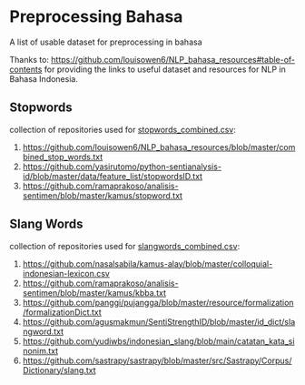 # **Preprocessing Bahasa**
A list of usable dataset for preprocessing in bahasa 

Thanks to:
https://github.com/louisowen6/NLP_bahasa_resources#table-of-contents 
for providing the links to useful dataset and resources for NLP in Bahasa Indonesia.

## Stopwords
collection of repositories used for [stopwords_combined.csv](https://github.com/alnad01/preprocessing-bahasa/blob/main/stopwords_combined.csv):
1. https://github.com/louisowen6/NLP_bahasa_resources/blob/master/combined_stop_words.txt
2. https://github.com/yasirutomo/python-sentianalysis-id/blob/master/data/feature_list/stopwordsID.txt
3. https://github.com/ramaprakoso/analisis-sentimen/blob/master/kamus/stopword.txt

## Slang Words
collection of repositories used for [slangwords_combined.csv](https://github.com/alnad01/preprocessing-bahasa/blob/main/slangwords_combined.csv):
1. https://github.com/nasalsabila/kamus-alay/blob/master/colloquial-indonesian-lexicon.csv
2. https://github.com/ramaprakoso/analisis-sentimen/blob/master/kamus/kbba.txt
3. https://github.com/panggi/pujangga/blob/master/resource/formalization/formalizationDict.txt
4. https://github.com/agusmakmun/SentiStrengthID/blob/master/id_dict/slangword.txt
5. https://github.com/yudiwbs/indonesian_slang/blob/main/catatan_kata_sinonim.txt
6. https://github.com/sastrapy/sastrapy/blob/master/src/Sastrapy/Corpus/Dictionary/slang.txt




